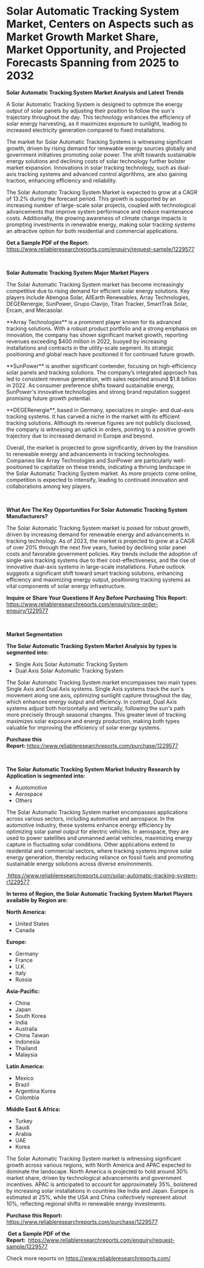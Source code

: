 <p><h1>Solar Automatic Tracking System Market, Centers on Aspects such as Market Growth Market Share, Market Opportunity, and Projected Forecasts Spanning from 2025 to 2032</h1></p><p><strong>Solar Automatic Tracking System Market Analysis and Latest Trends</strong></p>
<p><p>A Solar Automatic Tracking System is designed to optimize the energy output of solar panels by adjusting their position to follow the sun's trajectory throughout the day. This technology enhances the efficiency of solar energy harvesting, as it maximizes exposure to sunlight, leading to increased electricity generation compared to fixed installations. </p><p>The market for Solar Automatic Tracking Systems is witnessing significant growth, driven by rising demand for renewable energy sources globally and government initiatives promoting solar power. The shift towards sustainable energy solutions and declining costs of solar technology further bolster market expansion. Innovations in solar tracking technology, such as dual-axis tracking systems and advanced control algorithms, are also gaining traction, enhancing efficiency and reliability. </p><p>The Solar Automatic Tracking System Market is expected to grow at a CAGR of 13.2% during the forecast period. This growth is supported by an increasing number of large-scale solar projects, coupled with technological advancements that improve system performance and reduce maintenance costs. Additionally, the growing awareness of climate change impacts is prompting investments in renewable energy, making solar tracking systems an attractive option for both residential and commercial applications.</p></p>
<p><strong>Get a Sample PDF of the Report:&nbsp;</strong> <a href="https://www.reliableresearchreports.com/enquiry/request-sample/1229577?utm_campaign=2209&utm_medium=2&utm_source=Github&utm_content=ia&utm_term=27022025&utm_id=solar-automatic-tracking-system">https://www.reliableresearchreports.com/enquiry/request-sample/1229577</a></p>
<p>&nbsp;</p>
<p><strong>Solar Automatic Tracking System Major Market Players</strong></p>
<p><p>The Solar Automatic Tracking System market has become increasingly competitive due to rising demand for efficient solar energy solutions. Key players include Abengoa Solar, AllEarth Renewables, Array Technologies, DEGERenergie, SunPower, Grupo Clavijo, Titan Tracker, SmartTrak Solar, Ercam, and Mecasolar.</p><p>**Array Technologies** is a prominent player known for its advanced tracking solutions. With a robust product portfolio and a strong emphasis on innovation, the company has shown significant market growth, reporting revenues exceeding $400 million in 2022, buoyed by increasing installations and contracts in the utility-scale segment. Its strategic positioning and global reach have positioned it for continued future growth.</p><p>**SunPower** is another significant contender, focusing on high-efficiency solar panels and tracking solutions. The company’s integrated approach has led to consistent revenue generation, with sales reported around $1.8 billion in 2022. As consumer preference shifts toward sustainable energy, SunPower's innovative technologies and strong brand reputation suggest promising future growth potential.</p><p>**DEGERenergie**, based in Germany, specializes in single- and dual-axis tracking systems. It has carved a niche in the market with its efficient tracking solutions. Although its revenue figures are not publicly disclosed, the company is witnessing an uptick in orders, pointing to a positive growth trajectory due to increased demand in Europe and beyond.</p><p>Overall, the market is projected to grow significantly, driven by the transition to renewable energy and advancements in tracking technologies. Companies like Array Technologies and SunPower are particularly well-positioned to capitalize on these trends, indicating a thriving landscape in the Solar Automatic Tracking System market. As more projects come online, competition is expected to intensify, leading to continued innovation and collaborations among key players.</p></p>
<p>&nbsp;</p>
<p><strong>What Are The Key Opportunities For Solar Automatic Tracking System Manufacturers?</strong></p>
<p><p>The Solar Automatic Tracking System market is poised for robust growth, driven by increasing demand for renewable energy and advancements in tracking technology. As of 2023, the market is projected to grow at a CAGR of over 20% through the next five years, fueled by declining solar panel costs and favorable government policies. Key trends include the adoption of single-axis tracking systems due to their cost-effectiveness, and the rise of innovative dual-axis systems in large-scale installations. Future outlook suggests a significant shift toward smart tracking solutions, enhancing efficiency and maximizing energy output, positioning tracking systems as vital components of solar energy infrastructure.</p></p>
<p><strong>Inquire or Share Your Questions If Any Before Purchasing This Report:</strong> <a href="https://www.reliableresearchreports.com/enquiry/pre-order-enquiry/1229577?utm_campaign=2209&utm_medium=2&utm_source=Github&utm_content=ia&utm_term=27022025&utm_id=solar-automatic-tracking-system">https://www.reliableresearchreports.com/enquiry/pre-order-enquiry/1229577</a></p>
<p>&nbsp;</p>
<p><strong>Market Segmentation</strong></p>
<p><strong>The Solar Automatic Tracking System Market Analysis by types is segmented into:</strong></p>
<p><ul><li>Single Axis Solar Automatic Tracking System</li><li>Dual Axis Solar Automatic Tracking System</li></ul></p>
<p><p>The Solar Automatic Tracking System market encompasses two main types: Single Axis and Dual Axis systems. Single Axis systems track the sun's movement along one axis, optimizing sunlight capture throughout the day, which enhances energy output and efficiency. In contrast, Dual Axis systems adjust both horizontally and vertically, following the sun's path more precisely through seasonal changes. This greater level of tracking maximizes solar exposure and energy production, making both types valuable for improving the efficiency of solar energy systems.</p></p>
<p><strong>Purchase this Report:&nbsp;</strong><a href="https://www.reliableresearchreports.com/purchase/1229577?utm_campaign=2209&utm_medium=2&utm_source=Github&utm_content=ia&utm_term=27022025&utm_id=solar-automatic-tracking-system">https://www.reliableresearchreports.com/purchase/1229577</a></p>
<p>&nbsp;</p>
<p><strong>The Solar Automatic Tracking System Market Industry Research by Application is segmented into:</strong></p>
<p><ul><li>Auotomotive</li><li>Aerospace</li><li>Others</li></ul></p>
<p><p>The Solar Automatic Tracking System market encompasses applications across various sectors, including automotive and aerospace. In the automotive industry, these systems enhance energy efficiency by optimizing solar panel output for electric vehicles. In aerospace, they are used to power satellites and unmanned aerial vehicles, maximizing energy capture in fluctuating solar conditions. Other applications extend to residential and commercial sectors, where tracking systems improve solar energy generation, thereby reducing reliance on fossil fuels and promoting sustainable energy solutions across diverse environments.</p></p>
<p><a href="https://www.reliableresearchreports.com/solar-automatic-tracking-system-r1229577?utm_campaign=2209&utm_medium=2&utm_source=Github&utm_content=ia&utm_term=27022025&utm_id=solar-automatic-tracking-system">&nbsp;https://www.reliableresearchreports.com/solar-automatic-tracking-system-r1229577</a></p>
<p><strong>In terms of Region, the Solar Automatic Tracking System Market Players available by Region are:</strong></p>
<p>
    <p> <strong> North America: </strong>
        <ul>
            <li>United States</li>
            <li>Canada</li>
        </ul>
        </p> 
    <p> <strong> Europe: </strong>
        <ul>
            <li>Germany</li>
            <li>France</li>
            <li>U.K.</li>
            <li>Italy</li>
            <li>Russia</li>
        </ul>
        </p> 
    <p> <strong> Asia-Pacific: </strong>
        <ul>
            <li>China</li>
            <li>Japan</li>
            <li>South Korea</li>
            <li>India</li>
            <li>Australia</li>
            <li>China Taiwan</li>
            <li>Indonesia</li>
            <li>Thailand</li>
            <li>Malaysia</li>
        </ul>
        </p> 
    <p> <strong> Latin America: </strong>
        <ul>
            <li>Mexico</li>
            <li>Brazil</li>
            <li>Argentina Korea</li>
            <li>Colombia</li>
        </ul>
        </p> 
    <p> <strong> Middle East & Africa: </strong>
        <ul>
            <li>Turkey</li>
            <li>Saudi</li>
            <li>Arabia</li>
            <li>UAE</li>
            <li>Korea</li>
        </ul>
    </p>
    </p>
<p><p>The Solar Automatic Tracking System market is witnessing significant growth across various regions, with North America and APAC expected to dominate the landscape. North America is projected to hold around 30% market share, driven by technological advancements and government incentives. APAC is anticipated to account for approximately 35%, bolstered by increasing solar installations in countries like India and Japan. Europe is estimated at 25%, while the USA and China collectively represent about 10%, reflecting regional shifts in renewable energy investments.</p></p>
<p><strong>Purchase this Report: </strong><a href="https://www.reliableresearchreports.com/purchase/1229577?utm_campaign=2209&utm_medium=2&utm_source=Github&utm_content=ia&utm_term=27022025&utm_id=solar-automatic-tracking-system">https://www.reliableresearchreports.com/purchase/1229577</a></p>
<p>&nbsp;<strong>Get a Sample PDF of the Report:&nbsp;&nbsp;</strong><a href="https://www.reliableresearchreports.com/enquiry/request-sample/1229577?utm_campaign=2209&utm_medium=2&utm_source=Github&utm_content=ia&utm_term=27022025&utm_id=solar-automatic-tracking-system">https://www.reliableresearchreports.com/enquiry/request-sample/1229577</a></p>
<p><strong></strong></p>
<p>Check more reports on <a href="https://www.reliableresearchreports.com/?utm_campaign=2209&utm_medium=2&utm_source=Github&utm_content=ia&utm_term=27022025&utm_id=solar-automatic-tracking-system">https://www.reliableresearchreports.com/</a></p>